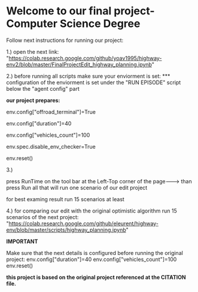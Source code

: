 # Welcome to our final project- Computer Science Degree

Follow next instructions for running our project:

1.)
open the next link:
"https://colab.research.google.com/github/yoav1995/highway-env2/blob/master/FinalProjectEdit_highway_planning.ipynb" 


2.)
before running all scripts make sure your enviorment is set:
*** configuration of the enviorment is set under the "RUN EPISODE" script below the "agent config" part



**our project prepares:**

env.config["offroad_terminal"]=True

env.config["duration"]=40

env.config["vehicles_count"]=100

env.spec.disable_env_checker=True

env.reset()

3.)

press RunTime on the tool bar at the Left-Top corner of the page---> than press Run all
that will run one scenario of our edit project

for best examing result run 15 scenarios at least

4.)
for comparing our edit with the original optimistic algorithm run 15 scenarios of the next project:
"https://colab.research.google.com/github/eleurent/highway-env/blob/master/scripts/highway_planning.ipynb"

**IMPORTANT**

Make sure that the next details is configured before running the original project:
env.config["duration"]=40
env.config["vehicles_count"]=100
env.reset()


**this project is based on the original project referenced at the CITATION file.**

